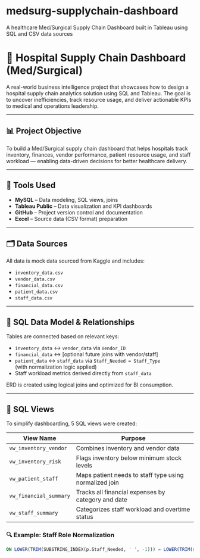 # medsurg-supplychain-dashboard
A healthcare Med/Surgical Supply Chain Dashboard built in Tableau using SQL and CSV data sources
# 🏥 Hospital Supply Chain Dashboard (Med/Surgical)

A real-world business intelligence project that showcases how to design a hospital supply chain analytics solution using SQL and Tableau. The goal is to uncover inefficiencies, track resource usage, and deliver actionable KPIs to medical and operations leadership.

---

## 📊 Project Objective

To build a Med/Surgical supply chain dashboard that helps hospitals track inventory, finances, vendor performance, patient resource usage, and staff workload — enabling data-driven decisions for better healthcare delivery.

---

## 🔧 Tools Used

- **MySQL** – Data modeling, SQL views, joins
- **Tableau Public** – Data visualization and KPI dashboards
- **GitHub** – Project version control and documentation
- **Excel** – Source data (CSV format) preparation

---

## 🗂️ Data Sources

All data is mock data sourced from Kaggle and includes:

- `inventory_data.csv`
- `vendor_data.csv`
- `financial_data.csv`
- `patient_data.csv`
- `staff_data.csv`

---

## 🧱 SQL Data Model & Relationships

Tables are connected based on relevant keys:

- `inventory_data` ↔ `vendor_data` via `Vendor_ID`
- `financial_data` ↔ [optional future joins with vendor/staff]
- `patient_data` ↔ `staff_data` via `Staff_Needed = Staff_Type`  
  (with normalization logic applied)
- Staff workload metrics derived directly from `staff_data`

ERD is created using logical joins and optimized for BI consumption.

---

## 🧠 SQL Views

To simplify dashboarding, 5 SQL views were created:

| View Name             | Purpose |
|-----------------------|---------|
| `vw_inventory_vendor` | Combines inventory and vendor data |
| `vw_inventory_risk`   | Flags inventory below minimum stock levels |
| `vw_patient_staff`    | Maps patient needs to staff type using normalized join |
| `vw_financial_summary`| Tracks all financial expenses by category and date |
| `vw_staff_summary`    | Categorizes staff workload and overtime status |

### 🔍 Example: Staff Role Normalization

```sql
ON LOWER(TRIM(SUBSTRING_INDEX(p.Staff_Needed, ' ', -1))) = LOWER(TRIM(s.Staff_Type))
